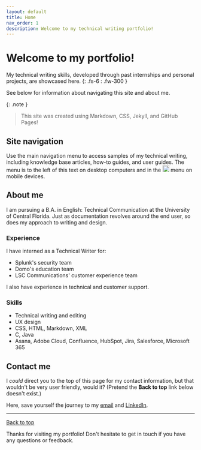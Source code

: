 ```yaml
---
layout: default
title: Home
nav_order: 1
description: Welcome to my technical writing portfolio!
---
```


# Welcome to my portfolio!

My technical writing skills, developed through past internships and personal projects, are showcased here.
{: .fs-6 : .fw-300 }

See below for information about navigating this site and about me.

{: .note }
> This site was created using Markdown, CSS, Jekyll, and GitHub Pages!

## Site navigation 

Use the main navigation menu to access samples of my technical writing, including knowledge base articles, how-to guides, and user guides. The menu is to the left of this text on desktop computers and in the <img src="https://33333.cdn.cke-cs.com/kSW7V9NHUXugvhoQeFaf/images/6e1744aaf25b69630b5e2bafe83bef4ce84c69624a453348.png" width="18"> menu on mobile devices.

## About me

I am pursuing a B.A. in English: Technical Communication at the University of Central Florida. Just as  documentation revolves around the end user, so does my approach to writing and design.

### Experience

I have interned as a Technical Writer for:

- Splunk's security team
- Domo's education team
- LSC Communications' customer experience team

I also have experience in technical and customer support. 

### Skills

- Technical writing and editing
- UX design
- CSS, HTML, Markdown, XML
- C, Java
- Asana, Adobe Cloud, Confluence, HubSpot, Jira, Salesforce, Microsoft 365

## Contact me

I _could_ direct you to the top of this page for my contact information, but that wouldn't be very user friendly, would it? (Pretend the **Back to top** link below doesn't exist.)

Here, save yourself the journey to my [email](mailto:haileytapia@knights.ucf.edu) and [LinkedIn](https://www.linkedin.com/in/haileytapia/).

---

[Back to top](#top)

Thanks for visiting my portfolio! Don't hesitate to get in touch if you have any questions or feedback.
